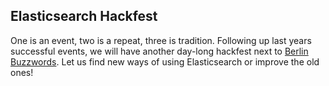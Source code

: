 ## Elasticsearch Hackfest

One is an event, two is a repeat, three is tradition.
Following up last years successful events, we will have
another day-long hackfest next to
[Berlin Buzzwords](http://berlinbuzzwords.de/).
Let us find new ways of using Elasticsearch or improve the old ones!
